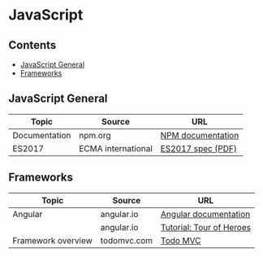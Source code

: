 # JavaScript

## Contents

* [JavaScript General](#javascript-general)
* [Frameworks](#frameworks)

## JavaScript General

| Topic | Source | URL |
| --- | --- | --- |
| Documentation | npm.org | [NPM documentation](https://docs.npmjs.com/) |
| ES2017 | ECMA international | [ES2017 spec (PDF)](https://www.ecma-international.org/publications/files/ECMA-ST/Ecma-262.pdf) |

## Frameworks

| Topic | Source | URL |
| --- | --- | --- |
| Angular | angular.io | [Angular documentation](https://angular.io/docs) |
| | angular.io | [Tutorial: Tour of Heroes](https://angular.io/tutorial) |
| Framework overview | todomvc.com |[Todo MVC](http://todomvc.com/) |